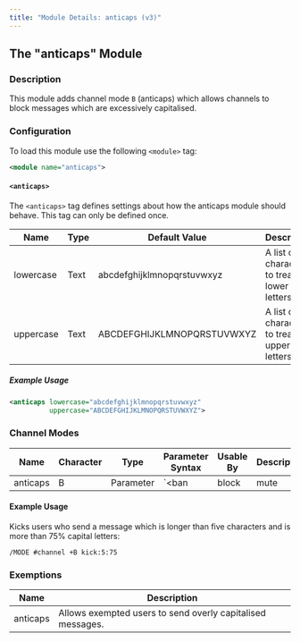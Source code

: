 ```yaml
---
title: "Module Details: anticaps (v3)"
---
```


## The "anticaps" Module

### Description

This module adds channel mode `B` (anticaps) which allows channels to block messages which are excessively capitalised.

### Configuration

To load this module use the following `<module>` tag:

```xml
<module name="anticaps">
```

#### `<anticaps>`

The `<anticaps>` tag defines settings about how the anticaps module should behave. This tag can only be defined once.

Name      | Type   | Default Value              | Description
--------- | ------ | -------------------------- | -----------
lowercase | Text   | abcdefghijklmnopqrstuvwxyz | A list of characters to treat as lower case letters.
uppercase | Text   | ABCDEFGHIJKLMNOPQRSTUVWXYZ | A list of characters to treat as upper case letters.

##### Example Usage

```xml
<anticaps lowercase="abcdefghijklmnopqrstuvwxyz"
          uppercase="ABCDEFGHIJKLMNOPQRSTUVWXYZ">
```

### Channel Modes

Name     | Character | Type      | Parameter Syntax                                   | Usable By         | Description
-------- | --------- | --------- | -------------------------------------------------- | ----------------- | -----------
anticaps | B         | Parameter | `<ban|block|mute|kick|kickban>:<minlen>:<percent>` | Channel operators | Enables blocking excessively capitalised messages.

#### Example Usage

Kicks users who send a message which is longer than five characters and is more than 75% capital letters:

```plaintext
/MODE #channel +B kick:5:75
```

### Exemptions

Name      | Description
--------- | -----------
anticaps  | Allows exempted users to send overly capitalised messages.
